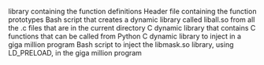 library containing the function definitions
Header file containing the function prototypes
Bash script that creates a dynamic library called liball.so from all the .c files that are in the current directory
C dynamic library that contains C functions that can be called from Python
C dynamic library to inject in a giga million program
Bash script to inject the libmask.so library, using LD_PRELOAD, in the giga million program

